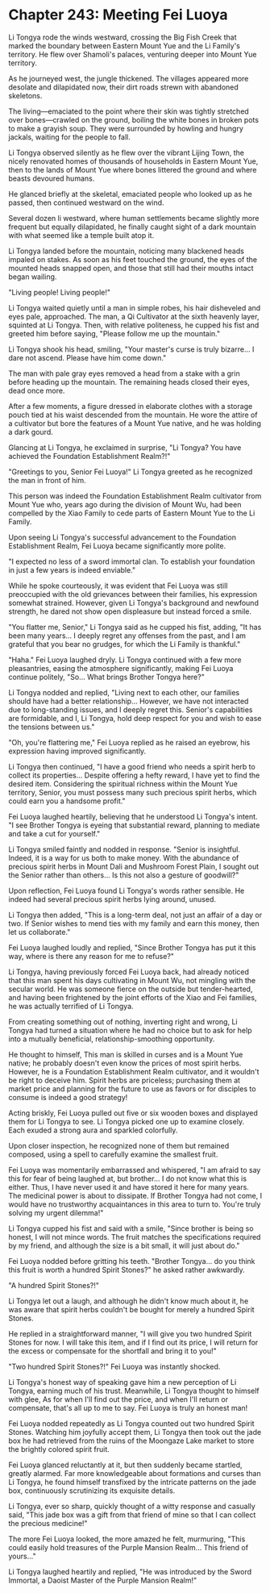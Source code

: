 # Chapter 243: Meeting Fei Luoya

Li Tongya rode the winds westward, crossing the Big Fish Creek that marked the boundary between Eastern Mount Yue and the Li Family's territory. He flew over Shamoli's palaces, venturing deeper into Mount Yue territory.

As he journeyed west, the jungle thickened. The villages appeared more desolate and dilapidated now, their dirt roads strewn with abandoned skeletons.

The living—emaciated to the point where their skin was tightly stretched over bones—crawled on the ground, boiling the white bones in broken pots to make a grayish soup. They were surrounded by howling and hungry jackals, waiting for the people to fall.

Li Tongya observed silently as he flew over the vibrant Lijing Town, the nicely renovated homes of thousands of households in Eastern Mount Yue, then to the lands of Mount Yue where bones littered the ground and where beasts devoured humans.

He glanced briefly at the skeletal, emaciated people who looked up as he passed, then continued westward on the wind.

Several dozen li westward, where human settlements became slightly more frequent but equally dilapidated, he finally caught sight of a dark mountain with what seemed like a temple built atop it.

Li Tongya landed before the mountain, noticing many blackened heads impaled on stakes. As soon as his feet touched the ground, the eyes of the mounted heads snapped open, and those that still had their mouths intact began wailing.

"Living people! Living people!"

Li Tongya waited quietly until a man in simple robes, his hair disheveled and eyes pale, approached. The man, a Qi Cultivator at the sixth heavenly layer, squinted at Li Tongya. Then, with relative politeness, he cupped his fist and greeted him before saying, "Please follow me up the mountain."

Li Tongya shook his head, smiling, "Your master's curse is truly bizarre... I dare not ascend. Please have him come down."

The man with pale gray eyes removed a head from a stake with a grin before heading up the mountain. The remaining heads closed their eyes, dead once more.

After a few moments, a figure dressed in elaborate clothes with a storage pouch tied at his waist descended from the mountain. He wore the attire of a cultivator but bore the features of a Mount Yue native, and he was holding a dark gourd.

Glancing at Li Tongya, he exclaimed in surprise, "Li Tongya? You have achieved the Foundation Establishment Realm?!"

"Greetings to you, Senior Fei Luoya!" Li Tongya greeted as he recognized the man in front of him.

This person was indeed the Foundation Establishment Realm cultivator from Mount Yue who, years ago during the division of Mount Wu, had been compelled by the Xiao Family to cede parts of Eastern Mount Yue to the Li Family.

Upon seeing Li Tongya's successful advancement to the Foundation Establishment Realm, Fei Luoya became significantly more polite.

"I expected no less of a sword immortal clan. To establish your foundation in just a few years is indeed enviable."

While he spoke courteously, it was evident that Fei Luoya was still preoccupied with the old grievances between their families, his expression somewhat strained. However, given Li Tongya's background and newfound strength, he dared not show open displeasure but instead forced a smile.

"You flatter me, Senior," Li Tongya said as he cupped his fist, adding, "It has been many years... I deeply regret any offenses from the past, and I am grateful that you bear no grudges, for which the Li Family is thankful."

"Haha." Fei Luoya laughed dryly. Li Tongya continued with a few more pleasantries, easing the atmosphere significantly, making Fei Luoya continue politely, "So... What brings Brother Tongya here?"

Li Tongya nodded and replied, "Living next to each other, our families should have had a better relationship... However, we have not interacted due to long-standing issues, and I deeply regret this. Senior's capabilities are formidable, and I, Li Tongya, hold deep respect for you and wish to ease the tensions between us."

"Oh, you're flattering me," Fei Luoya replied as he raised an eyebrow, his expression having improved significantly.

Li Tongya then continued, "I have a good friend who needs a spirit herb to collect its properties... Despite offering a hefty reward, I have yet to find the desired item. Considering the spiritual richness within the Mount Yue territory, Senior, you must possess many such precious spirit herbs, which could earn you a handsome profit."

Fei Luoya laughed heartily, believing that he understood Li Tongya's intent. "I see Brother Tongya is eyeing that substantial reward, planning to mediate and take a cut for yourself."

Li Tongya smiled faintly and nodded in response. "Senior is insightful. Indeed, it is a way for us both to make money. With the abundance of precious spirit herbs in Mount Dali and Mushroom Forest Plain, I sought out the Senior rather than others... Is this not also a gesture of goodwill?"

Upon reflection, Fei Luoya found Li Tongya's words rather sensible. He indeed had several precious spirit herbs lying around, unused.

Li Tongya then added, "This is a long-term deal, not just an affair of a day or two. If Senior wishes to mend ties with my family and earn this money, then let us collaborate."

Fei Luoya laughed loudly and replied, "Since Brother Tongya has put it this way, where is there any reason for me to refuse?"

Li Tongya, having previously forced Fei Luoya back, had already noticed that this man spent his days cultivating in Mount Wu, not mingling with the secular world. He was someone fierce on the outside but tender-hearted, and having been frightened by the joint efforts of the Xiao and Fei families, he was actually terrified of Li Tongya.

From creating something out of nothing, inverting right and wrong, Li Tongya had turned a situation where he had no choice but to ask for help into a mutually beneficial, relationship-smoothing opportunity.

He thought to himself, This man is skilled in curses and is a Mount Yue native; he probably doesn't even know the prices of most spirit herbs. However, he is a Foundation Establishment Realm cultivator, and it wouldn't be right to deceive him. Spirit herbs are priceless; purchasing them at market price and planning for the future to use as favors or for disciples to consume is indeed a good strategy!

Acting briskly, Fei Luoya pulled out five or six wooden boxes and displayed them for Li Tongya to see. Li Tongya picked one up to examine closely. Each exuded a strong aura and sparkled colorfully.

Upon closer inspection, he recognized none of them but remained composed, using a spell to carefully examine the smallest fruit.

Fei Luoya was momentarily embarrassed and whispered, "I am afraid to say this for fear of being laughed at, but brother... I do not know what this is either. Thus, I have never used it and have stored it here for many years. The medicinal power is about to dissipate. If Brother Tongya had not come, I would have no trustworthy acquaintances in this area to turn to. You're truly solving my urgent dilemma!"

Li Tongya cupped his fist and said with a smile, "Since brother is being so honest, I will not mince words. The fruit matches the specifications required by my friend, and although the size is a bit small, it will just about do."

Fei Luoya nodded before gritting his teeth. "Brother Tongya... do you think this fruit is worth a hundred Spirit Stones?" he asked rather awkwardly.

"A hundred Spirit Stones?!"

Li Tongya let out a laugh, and although he didn't know much about it, he was aware that spirit herbs couldn't be bought for merely a hundred Spirit Stones.

He replied in a straightforward manner, "I will give you two hundred Spirit Stones for now. I will take this item, and if I find out its price, I will return for the excess or compensate for the shortfall and bring it to you!"

"Two hundred Spirit Stones?!" Fei Luoya was instantly shocked.

Li Tongya's honest way of speaking gave him a new perception of Li Tongya, earning much of his trust. Meanwhile, Li Tongya thought to himself with glee, As for when I'll find out the price, and when I'll return or compensate, that's all up to me to say. Fei Luoya is truly an honest man!

Fei Luoya nodded repeatedly as Li Tongya counted out two hundred Spirit Stones. Watching him joyfully accept them, Li Tongya then took out the jade box he had retrieved from the ruins of the Moongaze Lake market to store the brightly colored spirit fruit.

Fei Luoya glanced reluctantly at it, but then suddenly became startled, greatly alarmed. Far more knowledgeable about formations and curses than Li Tongya, he found himself transfixed by the intricate patterns on the jade box, continuously scrutinizing its exquisite details.

Li Tongya, ever so sharp, quickly thought of a witty response and casually said, "This jade box was a gift from that friend of mine so that I can collect the precious medicine!"

The more Fei Luoya looked, the more amazed he felt, murmuring, "This could easily hold treasures of the Purple Mansion Realm... This friend of yours..."

Li Tongya laughed heartily and replied, "He was introduced by the Sword Immortal, a Daoist Master of the Purple Mansion Realm!"
